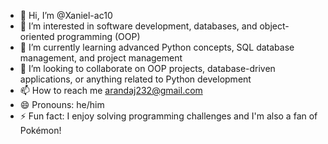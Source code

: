 - 👋 Hi, I’m @Xaniel-ac10
- 👀 I’m interested in software development, databases, and object-oriented programming (OOP)
- 🌱 I’m currently learning advanced Python concepts, SQL database management, and project management
- 💞️ I’m looking to collaborate on OOP projects, database-driven applications, or anything related to Python development
- 📫 How to reach me arandaj232@gmail.com
- 😄 Pronouns: he/him
- ⚡ Fun fact: I enjoy solving programming challenges and I'm also a fan of Pokémon!

<!---
Xaniel-ac10/Xaniel-ac10 is a ✨ special ✨ repository because its `README.md` (this file) appears on your GitHub profile.
You can click the Preview link to take a look at your changes.
--->
